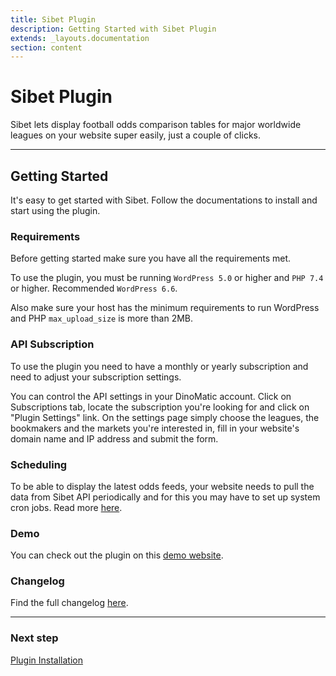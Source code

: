 ```yaml
---
title: Sibet Plugin
description: Getting Started with Sibet Plugin
extends: _layouts.documentation
section: content
---
```


# Sibet Plugin

Sibet lets display football odds comparison tables for major worldwide leagues on your website super easily, just a couple of clicks.

---

## Getting Started

It's easy to get started with Sibet. Follow the documentations to install and start using the plugin.

### Requirements

Before getting started make sure you have all the requirements met.

To use the plugin, you must be running `WordPress 5.0` or higher and `PHP 7.4` or higher. Recommended `WordPress 6.6`.

Also make sure your host has the minimum requirements to run WordPress and PHP `max_upload_size` is more than 2MB.

### API Subscription

To use the plugin you need to have a monthly or yearly subscription and need to adjust your subscription settings.

You can control the API settings in your DinoMatic account. Click on Subscriptions tab, locate the subscription you're looking for and click on "Plugin Settings" link. On the settings page simply choose the leagues, the bookmakers and the markets you're interested in, fill in your website's domain name and IP address and submit the form.

### Scheduling

To be able to display the latest odds feeds, your website needs to pull the data from Sibet API periodically and for this you may have to set up system cron jobs. Read more [here](/docs/dinodds/scheduling/).

### Demo

You can check out the plugin on this [demo website](https://demos.dinomatic.com/brisbane).

### Changelog

Find the full changelog [here](https://dinomatic.com/plugins/sibet/changelog).

---

### Next step

[Plugin Installation](/docs/sibet/installation/)
